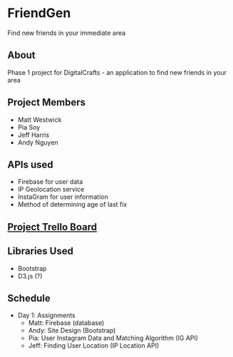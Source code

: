 # FriendGen
Find new friends in your immediate area

## About
Phase 1 project for DigitalCrafts - an application to find new friends in your area

## Project Members
- Matt Westwick
- Pia Soy
- Jeff Harris
- Andy Nguyen

## APIs used
- Firebase for user data
- IP Geolocation service
- InstaGram for user information
- Method of determining age of last fix

## [Project Trello Board](https://trello.com/b/UMDGQ66p/friendgen)

## Libraries Used
- Bootstrap
- D3.js (?)

## Schedule
- Day 1: Assignments
  - Matt: Firebase (database)
  - Andy: Site Design (Bootstrap)
  - Pia: User Instagram Data and Matching Algorithm (IG API)
  - Jeff: Finding User Location (IP Location API)
